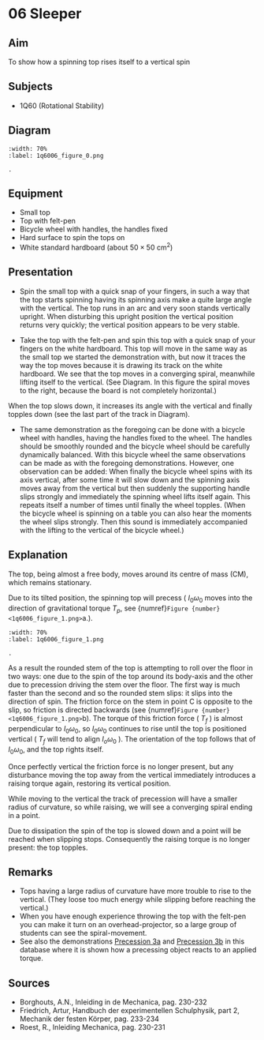 # 06 Sleeper 
    
  
## Aim   
 To show how a spinning top rises itself to a vertical spin    
  
## Subjects   
* 1Q60 (Rotational Stability)   

## Diagram
   
```{figure} figures/figure_0.png
:width: 70%  
:label: 1q6006_figure_0.png  

. 
```

## Equipment
 *  Small top 
 *  Top with felt-pen 
 *  Bicycle wheel with handles, the handles fixed 
 *  Hard surface to spin the tops on 
 *  White standard hardboard (about $50 \times 50 \mathrm{~cm}^2$)

## Presentation   
- Spin the small top with a quick snap of your fingers, in such a way that the top starts spinning having its spinning axis make a quite large angle with the vertical. The top runs in an arc and very soon stands vertically upright. When disturbing this upright position the vertical position returns very quickly; the vertical position appears to be very stable.

- Take the top with the felt-pen and spin this top with a quick snap of your fingers on the white hardboard. This top will move in the same way as the small top we started the demonstration with, but now it traces the way the top moves because it is drawing its track on the white hardboard. We see that the top moves in a converging spiral, meanwhile lifting itself to the vertical. (See Diagram. In this figure the spiral moves to the right, because the board is not completely horizontal.)

When the top slows down, it increases its angle with the vertical and finally topples down (see the last part of the track in Diagram).

- The same demonstration as the foregoing can be done with a bicycle wheel with handles, having the handles fixed to the wheel. The handles should be smoothly rounded and the bicycle wheel should be carefully dynamically balanced. With this bicycle wheel the same observations can be made as with the foregoing demonstrations. However, one observation can be added: When finally the bicycle wheel spins with its axis vertical, after some time it will slow down and the spinning axis moves away from the vertical but then suddenly the supporting handle slips strongly and immediately the spinning wheel lifts itself again. This repeats itself a number of times until finally the wheel topples. (When the bicycle wheel is spinning on a table you can also hear the moments the wheel slips strongly. Then this sound is immediately accompanied with the lifting to the vertical of the bicycle wheel.)
   
  
## Explanation   
The top, being almost a free body, moves around its centre of mass (CM), which remains stationary.

Due to its tilted position, the spinning top will precess ( $I_{0} \omega_{0}$ moves into the direction of gravitational torque $T_{p}$, see {numref}`Figure {number} <1q6006_figure_1.png>`a.).

```{figure} figures/figure_1.png
:width: 70%  
:label: 1q6006_figure_1.png  

. 
```
As a result the rounded stem of the top is attempting to roll over the floor in two ways: one due to the spin of the top around its body-axis and the other due to precession driving the stem over the floor. The first way is much faster than the second and so the rounded stem slips: it slips into the direction of spin. The friction force on the stem in point $\mathrm{C}$ is opposite to the slip, so friction is directed backwards (see {numref}`Figure {number} <1q6006_figure_1.png>`b). The torque of this friction force ( $T_{f}$ ) is almost perpendicular to $I_{0} \omega_{0}$, so $I_{0} \omega_{0}$ continues to rise until the top is positioned vertical ( $T_{f}$ will tend to align $I_{o} \omega_{0}$ ). The orientation of the top follows that of $I_{0} \omega_{0}$, and the top rights itself.

Once perfectly vertical the friction force is no longer present, but any disturbance moving the top away from the vertical immediately introduces a raising torque again, restoring its vertical position.

While moving to the vertical the track of precession will have a smaller radius of curvature, so while raising, we will see a converging spiral ending in a point.

Due to dissipation the spin of the top is slowed down and a point will be reached when slipping stops. Consequently the raising torque is no longer present: the top topples.  
  
## Remarks
 *  Tops having a large radius of curvature have more trouble to rise to the vertical. (They loose too much energy while slipping before reaching the vertical.) 
 *  When you have enough experience throwing the top with the felt-pen you can make it turn on an overhead-projector, so a large group of students can see the spiral-movement. 
 *  See also the demonstrations [Precession 3a](../../1Q50%20Gyros/1Q5008%20Precession/1Q5008.md) and [Precession 3b](../../1Q50%20Gyros/1Q5009%20Precession/1Q5009.md) in this database where it is shown how a precessing object reacts to an applied torque.   
  
## Sources
 *  Borghouts, A.N., Inleiding in de Mechanica, pag. 230-232 
 *  Friedrich, Artur, Handbuch der experimentellen Schulphysik, part 2, Mechanik der festen Körper, pag. 233-234 
 *  Roest, R., Inleiding Mechanica, pag. 230-231
  